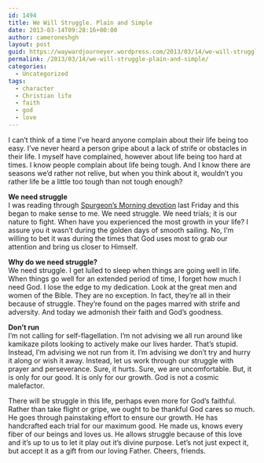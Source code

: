 ```yaml
---
id: 1494
title: We Will Struggle. Plain and Simple
date: 2013-03-14T09:28:16+00:00
author: cameroneshgh
layout: post
guid: https://waywardjourneyer.wordpress.com/2013/03/14/we-will-struggle-plain-and-simple/
permalink: /2013/03/14/we-will-struggle-plain-and-simple/
categories:
  - Uncategorized
tags:
  - character
  - Christian life
  - faith
  - god
  - love
---
```

I can’t think of a time I’ve heard anyone complain about their life being too easy. I’ve never heard a person gripe about a lack of strife or obstacles in their life. I myself have complained, however about life being too hard at times. I know people complain about life being tough. And I know there are seasons we’d rather not relive, but when you think about it, wouldn’t you rather life be a little too tough than not tough enough?

**We need struggle**  
I was reading through <a href="http://www.biblegateway.com/devotionals/morning-and-evening/2013/03/08" target="_blank">Spurgeon’s Morning devotion</a> last Friday and this began to make sense to me. We need struggle. We need trials; it is our nature to fight. When have you experienced the most growth in your life? I assure you it wasn’t during the golden days of smooth sailing. No, I’m willing to bet it was during the times that God uses most to grab our attention and bring us closer to Himself.

**Why do we need struggle?**  
We need struggle. I get lulled to sleep when things are going well in life. When things go well for an extended period of time, I forget how much I need God. I lose the edge to my dedication. Look at the great men and women of the Bible. They are no exception. In fact, they’re all in their because of struggle. They’re found on the pages marred with strife and adversity. And today we admonish their faith and God’s goodness.

**Don’t run**  
I’m not calling for self-flagellation. I’m not advising we all run around like kamikaze pilots looking to actively make our lives harder. That’s stupid. Instead, I’m advising we not run from it. I’m advising we don’t try and hurry it along or wish it away. Instead, let us work through our struggle with prayer and perseverance. Sure, it hurts. Sure, we are uncomfortable. But, it is only for our good. It is only for our growth. God is not a cosmic malefactor.

There will be struggle in this life, perhaps even more for God’s faithful. Rather than take flight or gripe, we ought to be thankful God cares so much. He goes through painstaking effort to ensure our growth. He has handcrafted each trial for our maximum good. He made us, knows every fiber of our beings and loves us. He allows struggle because of this love and it’s up to us to let it play out it’s divine purpose. Let’s not just expect it, but accept it as a gift from our loving Father. Cheers, friends.